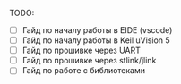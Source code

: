 TODO:
- [ ] Гайд по началу работы в EIDE (vscode)
- [ ] Гайд по началу работы в Keil uVision 5
- [ ] Гайд по прошивке через UART
- [ ] Гайд по прошивке через stlink/jlink
- [ ] Гайд по работе с библиотеками
